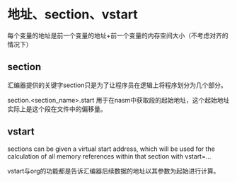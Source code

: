 # 地址、section、vstart

每个变量的地址是前一个变量的地址+前一个变量的内存空间大小（不考虑对齐的情况下）

## section

汇编器提供的关键字section只是为了让程序员在逻辑上将程序划分为几个部分。

section.<section_name>.start 用于在nasm中获取段的起始地址，这个起始地址实际上是这个段在文件中的偏移量。

## vstart

sections can be given a virtual start address, which will be used for the calculation of all memory references within that section with vstart=...

vstart与org的功能都是告诉汇编器后续数据的地址以其参数为起始进行计算。



